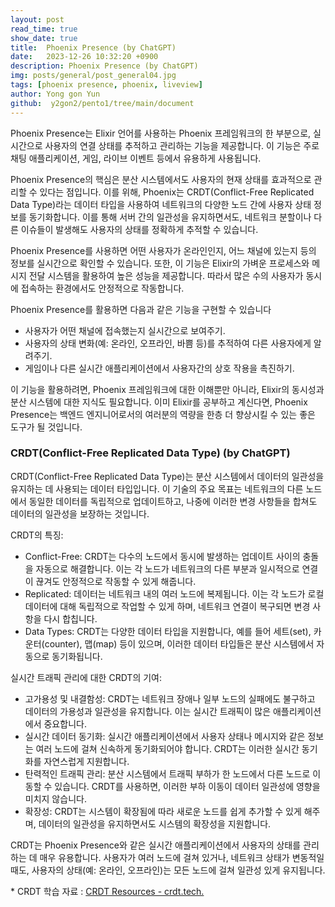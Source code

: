 ```yaml
---
layout: post
read_time: true
show_date: true
title:  Phoenix Presence (by ChatGPT)
date:   2023-12-26 10:32:20 +0900
description: Phoenix Presence (by ChatGPT)
img: posts/general/post_general04.jpg
tags: [phoenix presence, phoenix, liveview]
author: Yong gon Yun
github:  y2gon2/pento1/tree/main/document
---
```

<p>Phoenix Presence는 Elixir 언어를 사용하는 Phoenix 프레임워크의 한 부분으로, 실시간으로 사용자의 연결 상태를 추적하고 관리하는 기능을 제공합니다. 이 기능은 주로 채팅 애플리케이션, 게임, 라이브 이벤트 등에서 유용하게 사용됩니다.</p>
<p>Phoenix Presence의 핵심은 분산 시스템에서도 사용자의 현재 상태를 효과적으로 관리할 수 있다는 점입니다. 이를 위해, Phoenix는 CRDT(Conflict-Free Replicated Data Type)라는 데이터 타입을 사용하여 네트워크의 다양한 노드 간에 사용자 상태 정보를 동기화합니다. 이를 통해 서버 간의 일관성을 유지하면서도, 네트워크 분할이나 다른 이슈들이 발생해도 사용자의 상태를 정확하게 추적할 수 있습니다.</p>
<p>Phoenix Presence를 사용하면 어떤 사용자가 온라인인지, 어느 채널에 있는지 등의 정보를 실시간으로 확인할 수 있습니다. 또한, 이 기능은 Elixir의 가벼운 프로세스와 메시지 전달 시스템을 활용하여 높은 성능을 제공합니다. 따라서 많은 수의 사용자가 동시에 접속하는 환경에서도 안정적으로 작동합니다.</p>
<p>Phoenix Presence를 활용하면 다음과 같은 기능을 구현할 수 있습니다</p>

<ul>
<li>사용자가 어떤 채널에 접속했는지 실시간으로 보여주기.</li>
<li>사용자의 상태 변화(예: 온라인, 오프라인, 바쁨 등)를 추적하여 다른 사용자에게 알려주기.</li>
<li>게임이나 다른 실시간 애플리케이션에서 사용자간의 상호 작용을 촉진하기.</li>
</ul>

<p>이 기능을 활용하려면, Phoenix 프레임워크에 대한 이해뿐만 아니라, Elixir의 동시성과 분산 시스템에 대한 지식도 필요합니다. 이미 Elixir를 공부하고 계신다면, Phoenix Presence는 백엔드 엔지니어로서의 여러분의 역량을 한층 더 향상시킬 수 있는 좋은 도구가 될 것입니다.</p>

<h3>CRDT(Conflict-Free Replicated Data Type) (by ChatGPT)</h3>
<p>CRDT(Conflict-Free Replicated Data Type)는 분산 시스템에서 데이터의 일관성을 유지하는 데 사용되는 데이터 타입입니다. 이 기술의 주요 목표는 네트워크의 다른 노드에서 동일한 데이터를 독립적으로 업데이트하고, 나중에 이러한 변경 사항들을 합쳐도 데이터의 일관성을 보장하는 것입니다.</p>
<p>CRDT의 특징:</p>
<ul>
<li>Conflict-Free: CRDT는 다수의 노드에서 동시에 발생하는 업데이트 사이의 충돌을 자동으로 해결합니다. 이는 각 노드가 네트워크의 다른 부분과 일시적으로 연결이 끊겨도 안정적으로 작동할 수 있게 해줍니다.</li>
<li>Replicated: 데이터는 네트워크 내의 여러 노드에 복제됩니다. 이는 각 노드가 로컬 데이터에 대해 독립적으로 작업할 수 있게 하며, 네트워크 연결이 복구되면 변경 사항을 다시 합칩니다.</li>
<li>Data Types: CRDT는 다양한 데이터 타입을 지원합니다, 예를 들어 세트(set), 카운터(counter), 맵(map) 등이 있으며, 이러한 데이터 타입들은 분산 시스템에서 자동으로 동기화됩니다.</li>
</ul>

<p>실시간 트래픽 관리에 대한 CRDT의 기여:</p>
<ul>
<li>고가용성 및 내결함성: CRDT는 네트워크 장애나 일부 노드의 실패에도 불구하고 데이터의 가용성과 일관성을 유지합니다. 이는 실시간 트래픽이 많은 애플리케이션에서 중요합니다.</li>
<li>실시간 데이터 동기화: 실시간 애플리케이션에서 사용자 상태나 메시지와 같은 정보는 여러 노드에 걸쳐 신속하게 동기화되어야 합니다. CRDT는 이러한 실시간 동기화를 자연스럽게 지원합니다.</li>
<li>탄력적인 트래픽 관리: 분산 시스템에서 트래픽 부하가 한 노드에서 다른 노드로 이동할 수 있습니다. CRDT를 사용하면, 이러한 부하 이동이 데이터 일관성에 영향을 미치지 않습니다.</li>
<li>확장성: CRDT는 시스템이 확장됨에 따라 새로운 노드를 쉽게 추가할 수 있게 해주며, 데이터의 일관성을 유지하면서도 시스템의 확장성을 지원합니다.</li>
</ul>


<p>CRDT는 Phoenix Presence와 같은 실시간 애플리케이션에서 사용자의 상태를 관리하는 데 매우 유용합니다. 사용자가 여러 노드에 걸쳐 있거나, 네트워크 상태가 변동적일 때도, 사용자의 상태(예: 온라인, 오프라인)는 모든 노드에 걸쳐 일관성 있게 유지됩니다.</p>

<p>* CRDT 학습 자료 : <a href="https://crdt.tech/">CRDT Resources - crdt.tech.</a></p>



